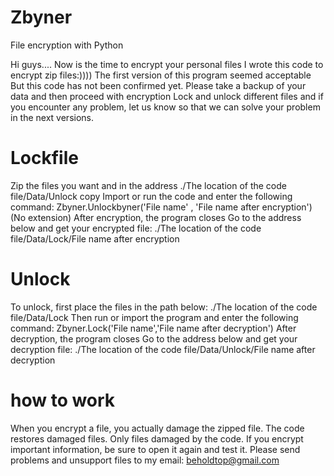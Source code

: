 # Zbyner
File encryption with Python

Hi guys....
Now is the time to encrypt your personal files
I wrote this code to encrypt zip files:))))
The first version of this program seemed acceptable
But this code has not been confirmed yet. Please take a backup of your data and then proceed with encryption
Lock and unlock different files and if you encounter any problem, let us know so that we can solve your problem in the next versions.
# Lockfile
Zip the files you want and in the address ./The location of the code file/Data/Unlock copy
Import or run the code and enter the following command:
Zbyner.Unlockbyner('File name' , 'File name after encryption') (No extension)
After encryption, the program closes
Go to the address below and get your encrypted file:
./The location of the code file/Data/Lock/File name after encryption
# Unlock
To unlock, first place the files in the path below:
./The location of the code file/Data/Lock
Then run or import the program and enter the following command:
Zbyner.Lock('File name','File name after decryption')
After decryption, the program closes
Go to the address below and get your decryption file:
./The location of the code file/Data/Unlock/File name after decryption

# how to work
When you encrypt a file, you actually damage the zipped file.
The code restores damaged files.
Only files damaged by the code.
If you encrypt important information, be sure to open it again and test it.
Please send problems and unsupport files to my email:
beholdtop@gmail.com
